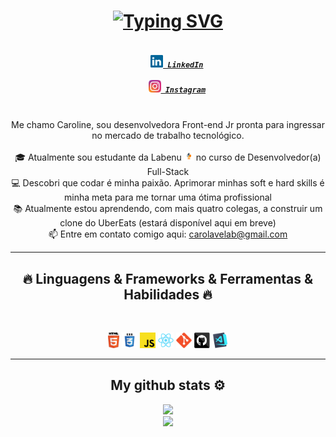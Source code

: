 <h1 align="center"> <a href="https://git.io/typing-svg"><img src="https://readme-typing-svg.herokuapp.com?font=Bungee+Spice&duration=4000&pause=00&color=A91919&center=true&vCenter=true&width=435&lines=Ol%C3%A1%2C+pessoa!;Bom+te+ver+por+aqui...;Fique+a+vontade+😉&center=true&size=30" alt="Typing SVG" /></a> </h1>

<h5 align="center">
  <code>
    <a href=https://www.linkedin.com/in/carolineadb2000/" title="LinkedIn Profile"><img width="20" src="imagens/linkedin.svg"> LinkedIn</a>
  </code>
  <code>
    <a href="https://www.instagram.com/avila_carool/" title="Instagram Profile"><img width="20" src="imagens/instagram.svg"> Instagram</a>
  </code>
</h5>

<p align="center">
  Me chamo Caroline, sou desenvolvedora Front-end Jr pronta para ingressar no mercado de trabalho tecnológico. 
  <br>
  <br>
  🎓 Atualmente sou estudante da Labenu <img width="15" src="imagens/53058090.png"> no curso de Desenvolvedor(a) Full-Stack
  <br>
  💻 Descobri que codar é minha paixão. Aprimorar minhas soft e hard skills é minha meta para me tornar uma ótima profissional
  <br>
  📚 Atualmente estou aprendendo, com mais quatro colegas, a construir um clone do UberEats (estará disponível aqui em breve)
  <br>
  📫 Entre em contato comigo aqui: <A HREF="mailto:carolavelab@gmail.com?CC=carolavelab@gmail.com&BCC=carolavelab@gmail.com&Subject=Contato%20via%20GitHub">carolavelab@gmail.com</A>
</p>
<hr>
<h2 align="center">🔥 Linguagens & Frameworks & Ferramentas & Habilidades 🔥</h2>
<br>
<p  align="center">
  <code><img title="HTML5" height="25" src="imagens/html5.svg"></code>
  <code><img title="CSS" height="25" src="imagens/css.svg"></code>
  <code><img title="Javascript" height="25" src="imagens/javascript.svg"></code>
  <code><img title="React" height="25" src="imagens/react-original.svg"></code>
  <code><img title="Git" height="25" src="imagens/git-original.svg"></code>
  <code><img title="GitHub" height="25" src="imagens/github.svg"></code>
  <code><img title="Visual Studio Code" height="25" src="imagens/vscode.png"></code>
</p>
<hr>
<div align="center">
    <h2>My github stats ⚙</h2>
<a href="https://github.com/carolavila-bit">
<img height="180em" src="https://github-readme-stats.vercel.app/api?username=vmotta95&show_icons=true&theme=dracula&include_all_commits=true&count_private=true">
<br>
<img height="180em" src="https://github-readme-stats.vercel.app/api/top-langs/?username=vmotta95&layout=compact&theme=dracula">
</a>
</div>

